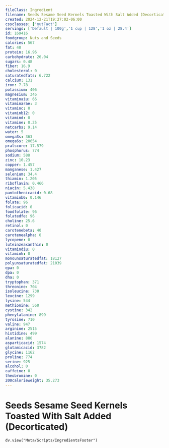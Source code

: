 ```yaml
---
fileClass: Ingredient
filename: Seeds Sesame Seed Kernels Toasted With Salt Added (Decorticated)
created: 2024-12-21T19:27:02-06:00
cssclasses: ['nutFact']
servings: ['Default | 100g','1 cup | 128','1 oz | 28.4']
id: 169416
foodgroup: Nuts and Seeds
calories: 567
fat: 48
protein: 16.96
carbohydrate: 26.04
sugars: 0.48
fiber: 16.9
cholesterol: 0
saturatedfats: 6.722
calcium: 131
iron: 7.78
potassium: 406
magnesium: 346
vitaminaiu: 66
vitaminarae: 3
vitaminc: 0
vitaminb12: 0
vitamind: 0
vitamine: 0.25
netcarbs: 9.14
water: 5
omega3s: 363
omega6s: 20654
pralscore: 17.579
phosphorus: 774
sodium: 588
zinc: 10.23
copper: 1.457
manganese: 1.427
selenium: 34.4
thiamin: 1.205
riboflavin: 0.466
niacin: 5.438
pantothenicacid: 0.68
vitaminb6: 0.146
folate: 96
folicacid: 0
foodfolate: 96
folatedfe: 96
choline: 25.6
retinol: 0
carotenebeta: 40
carotenealpha: 0
lycopene: 0
luteinzeaxanthin: 0
vitamindiu: 0
vitamink: 0
monounsaturatedfat: 18127
polyunsaturatedfat: 21039
epa: 0
dpa: 0
dha: 0
tryptophan: 371
threonine: 704
isoleucine: 730
leucine: 1299
lysine: 544
methionine: 560
cystine: 342
phenylalanine: 899
tyrosine: 710
valine: 947
arginine: 2515
histidine: 499
alanine: 886
asparticacid: 1574
glutamicacid: 3782
glycine: 1162
proline: 774
serine: 925
alcohol: 0
caffeine: 0
theobromine: 0
200calorieweight: 35.273
---
```


# Seeds Sesame Seed Kernels Toasted With Salt Added (Decorticated)

```dataviewjs
dv.view("Meta/Scripts/IngredientsFooter")
```